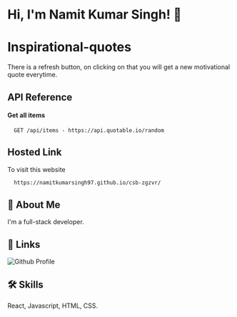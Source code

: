 # Hi, I'm Namit Kumar Singh! 👋

# Inspirational-quotes

There is a refresh button, on clicking on that you will get a new motivational quote everytime.

## API Reference

#### Get all items

```http
  GET /api/items - https://api.quotable.io/random
```

## Hosted Link

To visit this website

```bash
  https://namitkumarsingh97.github.io/csb-zgzvr/
```

## 🚀 About Me

I'm a full-stack developer.

## 🔗 Links

![Github Profile](https://github.com/namitkumarsingh97)

## 🛠 Skills

React, Javascript, HTML, CSS.
